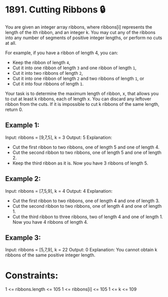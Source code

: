 # 1891. Cutting Ribbons 🔒

You are given an integer array ribbons, where ribbons[i] represents the length of the ith ribbon, and an integer k. You may cut any of the ribbons into any number of segments of positive integer lengths, or perform no cuts at all.

For example, if you have a ribbon of length 4, you can:

<ul>
	<li>Keep the ribbon of length <code>4</code>,</li>
	<li>Cut it into one ribbon of length <code>3</code> and one ribbon of length <code>1</code>,</li>
	<li>Cut it into two ribbons of length <code>2</code>,</li>
	<li>Cut it into one ribbon of length <code>2</code> and two ribbons of length <code>1</code>, or</li>
	<li>Cut it into four ribbons of length <code>1</code>.</li>
</ul>
</li>
Your task is to determine the maximum length of ribbon, x, that allows you to cut at least k ribbons, each of length x. You can discard any leftover ribbon from the cuts. If it is impossible to cut k ribbons of the same length, return 0.

## Example 1:

Input: ribbons = [9,7,5], k = 3
Output: 5
Explanation:

- Cut the first ribbon to two ribbons, one of length 5 and one of length 4.
- Cut the second ribbon to two ribbons, one of length 5 and one of length 2.
- Keep the third ribbon as it is.
  Now you have 3 ribbons of length 5.

## Example 2:

Input: ribbons = [7,5,9], k = 4
Output: 4
Explanation:

- Cut the first ribbon to two ribbons, one of length 4 and one of length 3.
- Cut the second ribbon to two ribbons, one of length 4 and one of length 1.
- Cut the third ribbon to three ribbons, two of length 4 and one of length 1.
  Now you have 4 ribbons of length 4.

## Example 3:

Input: ribbons = [5,7,9], k = 22
Output: 0
Explanation: You cannot obtain k ribbons of the same positive integer length.

# Constraints:

1 <= ribbons.length <= 105
1 <= ribbons[i] <= 105
1 <= k <= 109
